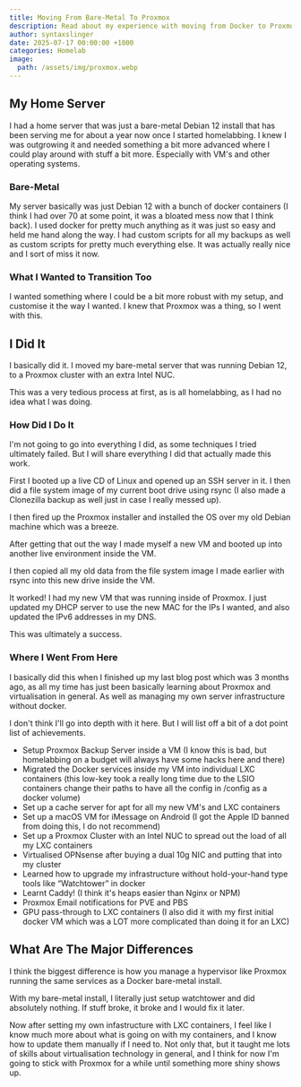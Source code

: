 ```yaml
---
title: Moving From Bare-Metal To Proxmox
description: Read about my experience with moving from Docker to Proxmox
author: syntaxslinger
date: 2025-07-17 00:00:00 +1000
categories: Homelab
image:
  path: /assets/img/proxmox.webp
---
```



## My Home Server
I had a home server that was just a bare-metal Debian 12 install that has been serving me for about a year now once I started homelabbing. I knew I was outgrowing it and needed something a bit more advanced where I could play around with stuff a bit more. Especially with VM's and other operating systems.

### Bare-Metal
My server basically was just Debian 12 with a bunch of docker containers (I think I had over 70 at some point, it was a bloated mess now that I think back). I used docker for pretty much anything as it was just so easy and held me hand along the way. I had custom scripts for all my backups as well as custom scripts for pretty much everything else. It was actually really nice and I sort of miss it now.

### What I Wanted to Transition Too
I wanted something where I could be a bit more robust with my setup, and customise it the way I wanted. I knew that Proxmox was a thing, so I went with this.

## I Did It
I basically did it. I moved my bare-metal server that was running Debian 12, to a Proxmox cluster with an extra Intel NUC.

This was a very tedious process at first, as is all homelabbing, as I had no idea what I was doing.

### How Did I Do It
I'm not going to go into everything I did, as some techniques I tried ultimately failed. But I will share everything I did that actually made this work.

First I booted up a live CD of Linux and opened up an SSH server in it. I then did a file system image of my current boot drive using rsync (I also made a Clonezilla backup as well just in case I really messed up).

I then fired up the Proxmox installer and installed the OS over my old Debian machine which was a breeze.

After getting that out the way I made myself a new VM and booted up into another live environment inside the VM.

I then copied all my old data from the file system image I made earlier with rsync into this new drive inside the VM.

It worked! I had my new VM that was running inside of Proxmox. I just updated my DHCP server to use the new MAC for the IPs I wanted, and also updated the IPv6 addresses in my DNS.

This was ultimately a success.

### Where I Went From Here
I basically did this when I finished up my last blog post which was 3 months ago, as all my time has just been basically learning about Proxmox and virtualisation in general. As well as managing my own server infrastructure without docker.

I don't think I'll go into depth with it here. But I will list off a bit of a dot point list of achievements.

- Setup Proxmox Backup Server inside a VM (I know this is bad, but homelabbing on a budget will always have some hacks here and there)
- Migrated the Docker services inside my VM into individual LXC containers (this low-key took a really long time due to the LSIO containers change their paths to have all the config in /config as a docker volume)
- Set up a cache server for apt for all my new VM's and LXC containers
- Set up a macOS VM for iMessage on Android (I got the Apple ID banned from doing this, I do not recommend)
- Set up a Proxmox Cluster with an Intel NUC to spread out the load of all my LXC containers
- Virtualised OPNsense after buying a dual 10g NIC and putting that into my cluster
- Learned how to upgrade my infrastructure without hold-your-hand type tools like “Watchtower” in docker
- Learnt Caddy! (I think it's heaps easier than Nginx or NPM)
- Proxmox Email notifications for PVE and PBS
- GPU pass-through to LXC containers (I also did it with my first initial docker VM which was a LOT more complicated than doing it for an LXC)

## What Are The Major Differences
I think the biggest difference is how you manage a hypervisor like Proxmox running the same services as a Docker bare-metal install.

With my bare-metal install, I literally just setup watchtower and did absolutely nothing. If stuff broke, it broke and I would fix it later.

Now after setting my own infastructure with LXC containers, I feel like I know much more about what is going on with my containers, and I know how to update them manually if I need to. Not only that, but it taught me lots of skills about virtualisation technology in general, and I think for now I'm going to stick with Proxmox for a while until something more shiny shows up.